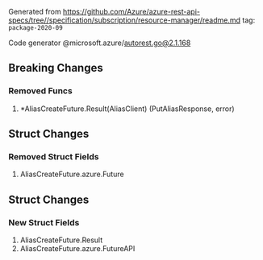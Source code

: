 Generated from https://github.com/Azure/azure-rest-api-specs/tree//specification/subscription/resource-manager/readme.md tag: `package-2020-09`

Code generator @microsoft.azure/autorest.go@2.1.168

## Breaking Changes

### Removed Funcs

1. *AliasCreateFuture.Result(AliasClient) (PutAliasResponse, error)

## Struct Changes

### Removed Struct Fields

1. AliasCreateFuture.azure.Future

## Struct Changes

### New Struct Fields

1. AliasCreateFuture.Result
1. AliasCreateFuture.azure.FutureAPI
